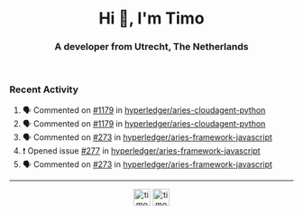 <h1 align="center">Hi 👋, I'm Timo</h1>
<h3 align="center">A developer from Utrecht, The Netherlands</h3>
<br/>
<!-- https://github.com/rahuldkjain/github-profile-readme-generator --!>

<!--  <p align="left"><img src="https://github-readme-stats.vercel.app/api?username=timoglastra&show_icons=true&count_private=true&" alt="timoglastra" /></p> --!>

<!--
Github language stats
<p align="left"><img src="https://github-readme-stats.vercel.app/api/top-langs/?username=timoglastra&layout=compact" alt="timoglastra" /><p>
-->

<!-- Codestats language stats -->
<!-- <p align="left"><img src="https://codestats-readme.vercel.app/api/top-langs/?username=timoglastra&layout=compact&language_count=12" alt="timoglastra" /><p>    --!>
  
<h3>Recent Activity</h3>

<!--START_SECTION:activity-->
1. 🗣 Commented on [#1179](https://github.com/hyperledger/aries-cloudagent-python/issues/1179) in [hyperledger/aries-cloudagent-python](https://github.com/hyperledger/aries-cloudagent-python)
2. 🗣 Commented on [#1179](https://github.com/hyperledger/aries-cloudagent-python/issues/1179) in [hyperledger/aries-cloudagent-python](https://github.com/hyperledger/aries-cloudagent-python)
3. 🗣 Commented on [#273](https://github.com/hyperledger/aries-framework-javascript/issues/273) in [hyperledger/aries-framework-javascript](https://github.com/hyperledger/aries-framework-javascript)
4. ❗️ Opened issue [#277](https://github.com/hyperledger/aries-framework-javascript/issues/277) in [hyperledger/aries-framework-javascript](https://github.com/hyperledger/aries-framework-javascript)
5. 🗣 Commented on [#273](https://github.com/hyperledger/aries-framework-javascript/issues/273) in [hyperledger/aries-framework-javascript](https://github.com/hyperledger/aries-framework-javascript)
<!--END_SECTION:activity-->

---

<p align="center">
<a href="https://twitter.com/timoglastra" target="blank"><img align="center" src="https://cdn.jsdelivr.net/npm/simple-icons@3.0.1/icons/twitter.svg" alt="timoglastra" height="30" width="30" /></a>
<a href="https://linkedin.com/in/timoglastra" target="blank"><img align="center" src="https://cdn.jsdelivr.net/npm/simple-icons@3.0.1/icons/linkedin.svg" alt="timoglastra" height="30" width="30" /></a>
</p>



